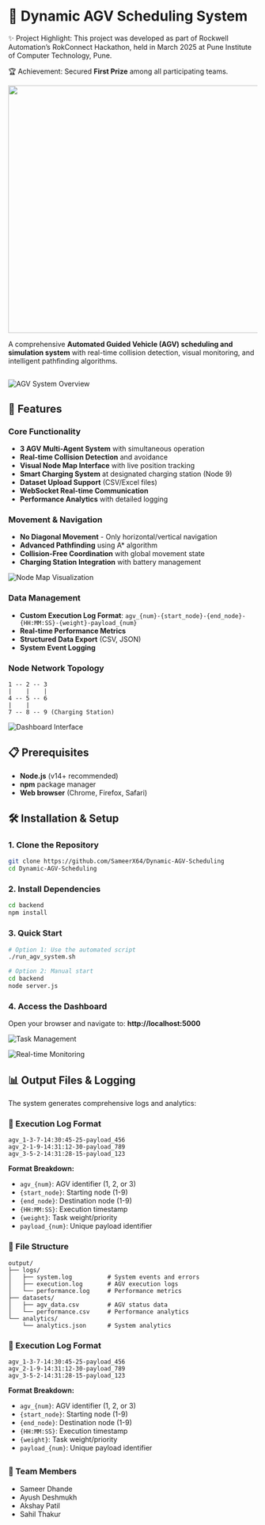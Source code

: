 # 🤖 Dynamic AGV Scheduling System

✨ Project Highlight: This project was developed as part of Rockwell Automation’s RokConnect Hackathon, held in March 2025 at Pune Institute of Computer Technology, Pune.

🏆 Achievement: Secured **First Prize** among all participating teams.

<p align="center">
  <img src="https://github.com/SameerX64/Dynamic-AGV-Scheduling/blob/main/header_image.png" 
       alt="Header Image" 
       width="1500" 
       height="500">
</p>

A comprehensive **Automated Guided Vehicle (AGV) scheduling and simulation system** with real-time collision detection, visual monitoring, and intelligent pathfinding algorithms.

##

![AGV System Overview](images/image1.png)

## 🚀 Features

### Core Functionality
- **3 AGV Multi-Agent System** with simultaneous operation
- **Real-time Collision Detection** and avoidance
- **Visual Node Map Interface** with live position tracking
- **Smart Charging System** at designated charging station (Node 9)
- **Dataset Upload Support** (CSV/Excel files)
- **WebSocket Real-time Communication**
- **Performance Analytics** with detailed logging

### Movement & Navigation
- **No Diagonal Movement** - Only horizontal/vertical navigation
- **Advanced Pathfinding** using A* algorithm
- **Collision-Free Coordination** with global movement state
- **Charging Station Integration** with battery management

![Node Map Visualization](images/image2.png)

### Data Management
- **Custom Execution Log Format**: `agv_{num}-{start_node}-{end_node}-{HH:MM:SS}-{weight}-payload_{num}`
- **Real-time Performance Metrics**
- **Structured Data Export** (CSV, JSON)
- **System Event Logging**



### Node Network Topology
```
1 -- 2 -- 3
|    |    |
4 -- 5 -- 6
|    |
7 -- 8 -- 9 (Charging Station)
```

![Dashboard Interface](images/image3.png)

## 📋 Prerequisites

- **Node.js** (v14+ recommended)
- **npm** package manager
- **Web browser** (Chrome, Firefox, Safari)
## 🛠️ Installation & Setup

### 1. Clone the Repository
```bash
git clone https://github.com/SameerX64/Dynamic-AGV-Scheduling
cd Dynamic-AGV-Scheduling
```

### 2. Install Dependencies
```bash
cd backend
npm install
```

### 3. Quick Start
```bash
# Option 1: Use the automated script
./run_agv_system.sh

# Option 2: Manual start
cd backend
node server.js
```

### 4. Access the Dashboard
Open your browser and navigate to: **http://localhost:5000**

![Task Management](images/image4.png)

![Real-time Monitoring](images/image5.png)

## 📊 Output Files & Logging

The system generates comprehensive logs and analytics:

### 📝 Execution Log Format
```
agv_1-3-7-14:30:45-25-payload_456
agv_2-1-9-14:31:12-30-payload_789
agv_3-5-2-14:31:28-15-payload_123
```

**Format Breakdown:**
- `agv_{num}`: AGV identifier (1, 2, or 3)
- `{start_node}`: Starting node (1-9)
- `{end_node}`: Destination node (1-9)
- `{HH:MM:SS}`: Execution timestamp
- `{weight}`: Task weight/priority
- `payload_{num}`: Unique payload identifier

### 📁 File Structure
```
output/
├── logs/
│   ├── system.log          # System events and errors
│   ├── execution.log       # AGV execution logs
│   └── performance.log     # Performance metrics
├── datasets/
│   ├── agv_data.csv        # AGV status data
│   └── performance.csv     # Performance analytics
└── analytics/
    └── analytics.json      # System analytics
```

### 📝 Execution Log Format
```
agv_1-3-7-14:30:45-25-payload_456
agv_2-1-9-14:31:12-30-payload_789
agv_3-5-2-14:31:28-15-payload_123
```

**Format Breakdown:**
- `agv_{num}`: AGV identifier (1, 2, or 3)
- `{start_node}`: Starting node (1-9)
- `{end_node}`: Destination node (1-9)
- `{HH:MM:SS}`: Execution timestamp
- `{weight}`: Task weight/priority
- `payload_{num}`: Unique payload identifier

##

### 👥 Team Members
- Sameer Dhande
- Ayush Deshmukh
- Akshay Patil
- Sahil Thakur

##
